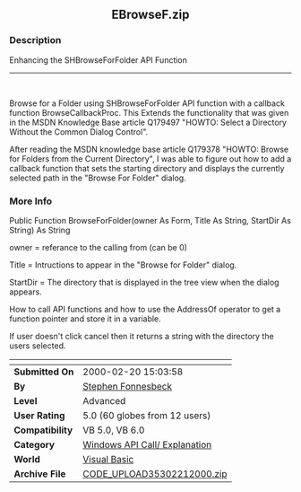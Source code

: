 ﻿<div align="center">

## EBrowseF\.zip


</div>

### Description

Enhancing the SHBrowseForFolder API Function<br>

----

<br>

Browse for a Folder using SHBrowseForFolder API function with a callback function BrowseCallbackProc. This Extends the functionality that was given in the MSDN Knowledge Base article Q179497 "HOWTO: Select a Directory Without the Common Dialog Control".

After reading the MSDN knowledge base article Q179378 "HOWTO: Browse for Folders from the Current Directory", I was able to figure out how to add a callback function that sets the starting directory and displays the currently selected path in the "Browse For Folder" dialog.
 
### More Info
 
Public Function BrowseForFolder(owner As Form, Title As String, StartDir As String) As String

owner = referance to the calling from (can be 0)

Title = Intructions to appear in the "Browse for Folder" dialog.

StartDir = The directory that is displayed in the tree view when the dialog appears.

How to call API functions and how to use the AddressOf operator to get a function pointer and store it in a variable.

If user doesn't click cancel then it returns a string with the directory the users selected.


<span>             |<span>
---                |---
**Submitted On**   |2000-02-20 15:03:58
**By**             |[Stephen Fonnesbeck](https://github.com/Planet-Source-Code/PSCIndex/blob/master/ByAuthor/stephen-fonnesbeck.md)
**Level**          |Advanced
**User Rating**    |5.0 (60 globes from 12 users)
**Compatibility**  |VB 5\.0, VB 6\.0
**Category**       |[Windows API Call/ Explanation](https://github.com/Planet-Source-Code/PSCIndex/blob/master/ByCategory/windows-api-call-explanation__1-39.md)
**World**          |[Visual Basic](https://github.com/Planet-Source-Code/PSCIndex/blob/master/ByWorld/visual-basic.md)
**Archive File**   |[CODE\_UPLOAD35302212000\.zip](https://github.com/Planet-Source-Code/stephen-fonnesbeck-ebrowsef-zip__1-6175/archive/master.zip)








